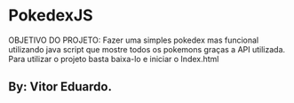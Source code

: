 # PokedexJS
OBJETIVO DO PROJETO: Fazer uma simples pokedex mas funcional utilizando java script que mostre todos os pokemons graças a API utilizada.
Para utilizar o projeto basta baixa-lo e iniciar o Index.html

## By: Vitor Eduardo.
